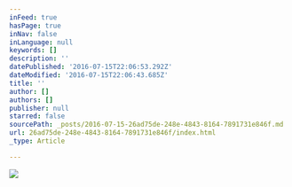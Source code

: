 ```yaml
---
inFeed: true
hasPage: true
inNav: false
inLanguage: null
keywords: []
description: ''
datePublished: '2016-07-15T22:06:53.292Z'
dateModified: '2016-07-15T22:06:43.685Z'
title: ''
author: []
authors: []
publisher: null
starred: false
sourcePath: _posts/2016-07-15-26ad75de-248e-4843-8164-7891731e846f.md
url: 26ad75de-248e-4843-8164-7891731e846f/index.html
_type: Article

---
```

![](https://the-grid-user-content.s3-us-west-2.amazonaws.com/101675d7-3692-42d1-9822-ee75d6d8441b.jpg)
